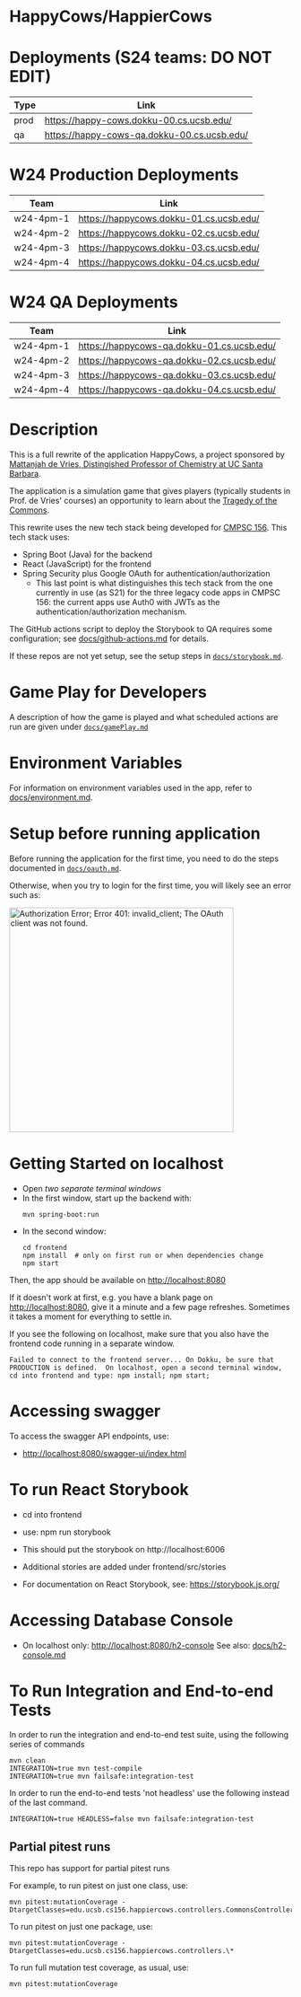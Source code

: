 # HappyCows/HappierCows

# Deployments (S24 teams: DO NOT EDIT)

| Type | Link       | 
|------|------------|
| prod | <https://happy-cows.dokku-00.cs.ucsb.edu/>     | 
| qa   | <https://happy-cows-qa.dokku-00.cs.ucsb.edu/>  | 

# W24 Production Deployments


| Team | Link       | 
|------|------------|
| w24-4pm-1 | <https://happycows.dokku-01.cs.ucsb.edu/> | 
| w24-4pm-2 | <https://happycows.dokku-02.cs.ucsb.edu/>  | 
| w24-4pm-3 | <https://happycows.dokku-03.cs.ucsb.edu/>  | 
| w24-4pm-4 | <https://happycows.dokku-04.cs.ucsb.edu/>  | 

# W24 QA Deployments


| Team | Link       | 
|------|------------|
| w24-4pm-1 | <https://happycows-qa.dokku-01.cs.ucsb.edu/> | 
| w24-4pm-2 | <https://happycows-qa.dokku-02.cs.ucsb.edu/>  | 
| w24-4pm-3 | <https://happycows-qa.dokku-03.cs.ucsb.edu/>  | 
| w24-4pm-4 | <https://happycows-qa.dokku-04.cs.ucsb.edu/>  | 

# Description

This is a full rewrite of the application HappyCows, a project sponsored by [Mattanjah de Vries, Distingished Professor of Chemistry at UC Santa Barbara](https://www.chem.ucsb.edu/people/mattanjah-s-de-vries).


The application is a simulation game that gives players (typically students in Prof. de Vries' courses) an opportunity to learn about the [Tragedy of the Commons](https://en.wikipedia.org/wiki/Tragedy_of_the_commons).

This rewrite uses the new tech stack being developed for [CMPSC 156](https://ucsb-cs156.github.io).    This tech stack uses:
* Spring Boot (Java) for the backend
* React (JavaScript) for the frontend
* Spring Security plus Google OAuth for authentication/authorization
  - This last point is what distinguishes this tech stack from the one currently in use (as S21) for the three legacy code apps in
    CMPSC 156: the current apps use Auth0 with JWTs as the authentication/authorization mechanism.


The GitHub actions script to deploy the Storybook to QA requires some configuration; see [docs/github-actions.md](docs/github-actions.md) for details.

If these repos are not yet setup, see the setup steps in [`docs/storybook.md`](docs/storybook.md).

# Game Play for Developers

A description of how the game is played and what scheduled actions are run are given under [`docs/gamePlay.md`](docs/gamePlay.md)

# Environment Variables

For information on environment variables used in the app, refer to [docs/environment.md](docs/environment.md).

# Setup before running application

Before running the application for the first time,
you need to do the steps documented in [`docs/oauth.md`](docs/oauth.md).

Otherwise, when you try to login for the first time, you
will likely see an error such as:

<img src="https://user-images.githubusercontent.com/1119017/149858436-c9baa238-a4f7-4c52-b995-0ed8bee97487.png" alt="Authorization Error; Error 401: invalid_client; The OAuth client was not found." width="400"/>

# Getting Started on localhost

* Open *two separate terminal windows*  
* In the first window, start up the backend with:
  ```
  mvn spring-boot:run
  ```
* In the second window:
  ```
  cd frontend
  npm install  # only on first run or when dependencies change
  npm start
  ```

Then, the app should be available on <http://localhost:8080>

If it doesn't work at first, e.g. you have a blank page on  <http://localhost:8080>, give it a minute and a few page refreshes.  Sometimes it takes a moment for everything to settle in.

If you see the following on localhost, make sure that you also have the frontend code running in a separate window.

```
Failed to connect to the frontend server... On Dokku, be sure that PRODUCTION is defined.  On localhost, open a second terminal window, cd into frontend and type: npm install; npm start;
```

# Accessing swagger

To access the swagger API endpoints, use:

* <http://localhost:8080/swagger-ui/index.html>


# To run React Storybook

* cd into frontend
* use: npm run storybook
* This should put the storybook on http://localhost:6006
* Additional stories are added under frontend/src/stories

* For documentation on React Storybook, see: https://storybook.js.org/

# Accessing Database Console

* On localhost only: <http://localhost:8080/h2-console>  See also: [docs/h2-console.md](docs/h2-console.md)

# To Run Integration and End-to-end Tests

In order to run the integration and end-to-end test suite, using the following series of commands

```
mvn clean
INTEGRATION=true mvn test-compile
INTEGRATION=true mvn failsafe:integration-test
```

In order to run the end-to-end tests 'not headless' use the following instead of the last command.

```
INTEGRATION=true HEADLESS=false mvn failsafe:integration-test
```

## Partial pitest runs

This repo has support for partial pitest runs

For example, to run pitest on just one class, use:

```
mvn pitest:mutationCoverage -DtargetClasses=edu.ucsb.cs156.happiercows.controllers.CommonsController
```

To run pitest on just one package, use:

```
mvn pitest:mutationCoverage -DtargetClasses=edu.ucsb.cs156.happiercows.controllers.\*
```

To run full mutation test coverage, as usual, use:

```
mvn pitest:mutationCoverage
```
